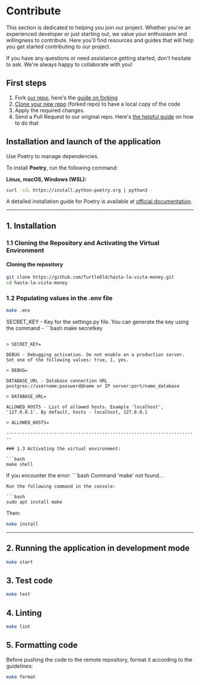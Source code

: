 # Contribute

This section is dedicated to helping you join our project. Whether you're an experienced developer or just starting out, we value your enthusiasm and willingness to contribute. Here you'll find resources and guides that will help you get started contributing to our project.

If you have any questions or need assistance getting started, don't hesitate to ask. We're always happy to collaborate with you!

## First steps

1. Fork [our repo](https://github.com/TurtleOld/hasta-la-vista-money.git), here's the [guide on forking](https://help.github.com/en/github/getting-started-with-github/fork-a-repo)
2. [Clone your new repo](https://help.github.com/en/github/creating-cloning-and-archiving-repositories/cloning-a-repository) (forked repo) to have a local copy of the code
3. Apply the required changes.
4. Send a Pull Request to our original repo. Here's [the helpful guide](https://help.github.com/en/github/collaborating-with-issues-and-pull-requests/creating-a-pull-request) on how to do that

## Installation and launch of the application

Use Poetry to manage dependencies.

To install **Poetry**, run the following command:

**Linux, macOS, Windows (WSL):**

```bash
curl -sSL https://install.python-poetry.org | python3 -
```
A detailed installation guide for Poetry is available at [official documentation](<https://python-poetry.org/docs/>).

------------------------------------------------------------------------

## 1. Installation

### 1.1 Cloning the Repository and Activating the Virtual Environment

#### Cloning the repository

```bash
git clone https://github.com/TurtleOld/hasta-la-vista-money.git
cd hasta-la-vista-money
```

### 1.2 Populating values in the .env file
```bash
make .env
```

SECRET_KEY - Key for the settings.py file. You can generate the key using the command - ```bash
make secretkey
```

> SECRET_KEY=

DEBUG - Debugging activation. Do not enable on a production server.
Set one of the following values: true, 1, yes.

> DEBUG=

DATABASE_URL - Database connection URL  
postgres://username:password@name or IP server:port/name_database

> DATABASE_URL=

ALLOWED_HOSTS - List of allowed hosts. Example 'localhost',
'127.0.0.1'. By default, hosts - localhost, 127.0.0.1

> ALLOWED_HOSTS=

------------------------------------------------------------------------

### 1.3 Activating the virtual environment:

```bash
make shell
```

If you encounter the error: ```bash
Command 'make' not found...
```  
Run the following command in the console:

```bash
sudo apt install make
```

Then:

```bash
make install
```

------------------------------------------------------------------------

## 2. Running the application in development mode

```bash
make start
```

## 3. Test code

```bash
make test
```

## 4. Linting

```bash
make lint
```

## 5. Formatting code
Before pushing the code to the remote repository, format it according to the guidelines:
```bash
make format
```